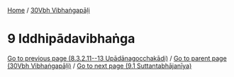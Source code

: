 
[Home](/) / [30Vbh Vibhaṅgapāḷi](../30Vbh.md)

# 9 Iddhipādavibhaṅga


[Go to previous page (8.3.2.11--13 Upādānagocchakādi)](8/8.3/8.3.2/8.3.2.11--13.md) / [Go to parent page (30Vbh Vibhaṅgapāḷi)](0.md) / [Go to next page (9.1 Suttantabhājanīya)](9/9.1.md)


